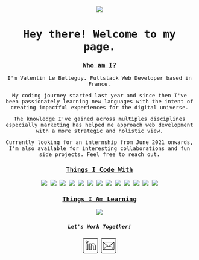 <div align="center">
    <samp>
        <a href="https://vlebelleguy.com/"><img src="/assets/banner.gif"></a>
        <h1>Hey there! Welcome to my page.</h1>
        <h3><ins>Who am I?</ins></h3>
        <p>I'm Valentin Le Belleguy. Fullstack Web Developer based in France.</p>
        <p>My coding journey started last year and since then I've been passionately learning new languages with the intent of creating impactful experiences for the digital universe.</p>
        <p>The knowledge I've gained across multiples disciplines especially marketing has helped me approach web development with a more strategic and holistic view.</p>
        <p>Currently looking for an internship from June 2021 onwards, I'm also available for interesting collaborations and fun side projects. Feel free to reach out.</p>
        <h3><ins>Things I Code With</ins></h3>
        <img src="https://img.shields.io/badge/-JavaScript-black?style=for-the-badge&logo=JavaScript&logoColor=white">
        <img src="https://img.shields.io/badge/-React-black?style=for-the-badge&logo=React&logoColor=white">
        <img src="https://img.shields.io/badge/-React-Native-black?style=for-the-badge&logo=React&logoColor=white">
        <img src="https://img.shields.io/badge/-Node.js-black?style=for-the-badge&logo=Node.js&logoColor=white">
        <img src="https://img.shields.io/badge/-HTML5-black?style=for-the-badge&logo=HTML5&logoColor=white">
        <img src="https://img.shields.io/badge/-CSS3-black?style=for-the-badge&logo=CSS3&logoColor=white">
        <img src="https://img.shields.io/badge/-Git-black?style=for-the-badge&logo=Git&logoColor=white">
        <img src="https://img.shields.io/badge/-MongoDB-black?style=for-the-badge&logo=MongoDB&logoColor=white">
        <img src="https://img.shields.io/badge/-Heroku-black?style=for-the-badge&logo=Heroku&logoColor=white">
        <img src="https://img.shields.io/badge/-Express-black?style=for-the-badge&logo=Express&logoColor=white">
        <img src="https://img.shields.io/badge/-Postman-black?style=for-the-badge&logo=Postman&logoColor=white">
        <img src="https://img.shields.io/badge/-AWS-black?style=for-the-badge&logo=Amazon-AWS&logoColor=white">
        <img src="https://img.shields.io/badge/-Visual%20Studio%20Code-black?style=for-the-badge&logo=Visual-Studio-Code&logoColor=white">
        <h3><ins>Things I Am Learning</ins></h3>
        <img src="https://img.shields.io/badge/-Three.js-black?style=for-the-badge&logo=three.js&logoColor=White">
        <h5>Let's Work Together!</h5>
        <a href="https://fr.linkedin.com/in/valentinlebelleguy"><img src="/assets/icons/linkedin.png" width="40px"></a>
        <a href="mailto:lebelleguy.v@gmail.com"><img src="/assets/icons/email.png" width="40px"></a>
    </samp>
</div>
